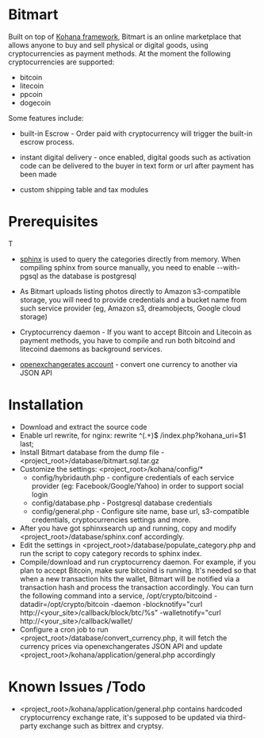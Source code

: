 # Bitmart

Built on top of [Kohana framework](http://www.kohanaframework.org), Bitmart is an online marketplace that allows anyone to buy and sell physical or digital goods, using cryptocurrencies as payment methods. At the moment the following cryptocurrencies are supported:
* bitcoin
* litecoin
* ppcoin
* dogecoin

Some features include:
* built-in Escrow - Order paid with cryptocurrency will trigger the built-in escrow process.

* instant digital delivery - once enabled, digital goods such as activation code can be delivered to the buyer in text form or url after payment has been made

* custom shipping table and tax modules

# Prerequisites

T
* [sphinx](http://www.sphinxsearch.com) is used to query the categories directly from memory. When compiling sphinx from source manually, you need to enable --with-pgsql as the database is postgresql

* As Bitmart uploads listing photos directly to Amazon s3-compatible storage, you will need to provide credentials and a bucket name from such service provider (eg, Amazon s3, dreamobjects, Google cloud storage)

* Cryptocurrency daemon - If you want to accept Bitcoin and Litecoin as payment methods, you have to compile and run both bitcoind and litecoind daemons as background services.

* [openexchangerates account](http://www.openexchangerates.org/) - convert one currency to another via JSON API

# Installation
* Download and extract the source code
* Enable url rewrite, for nginx: rewrite ^(.+)$ /index.php?kohana_uri=$1 last;
* Install Bitmart database from the dump file - <project_root>/database/bitmart.sql.tar.gz
* Customize the settings: <project_root>/kohana/config/*
  * config/hybridauth.php - configure credentials of each service provider (eg: Facebook/Google/Yahoo) in order to support social login
  * config/database.php - Postgresql database credentials
  * config/general.php - Configure site name, base url, s3-compatible credentials, cryptocurrencies settings and more.
* After you have got sphinxsearch up and running, copy and modify <project_root>/database/sphinx.conf accordingly.
* Edit the settings in  <project_root>/database/populate_category.php and run the script to copy category records to sphinx index.
* Compile/download and run cryptocurrency daemon. For example, if you plan to accept Bitcoin, make sure bitcoind is running. It's needed so that when a new transaction hits the wallet, Bitmart will be notified via a transaction hash and process the transaction accordingly. You can turn the following command into a service,
/opt/crypto/bitcoind -datadir=/opt/crypto/bitcoin -daemon -blocknotify="curl http://<your_site>/callback/block/btc/%s" -walletnotify="curl http://<your_site>/callback/wallet/
* Configure a cron job to run <project_root>/database/convert_currency.php, it will fetch the currency prices via openexchangerates JSON API and update <project_root>/kohana/application/general.php accordingly

# Known Issues /Todo
* <project_root>/kohana/application/general.php contains hardcoded cryptocurrency exchange rate, it's supposed to be updated via third-party exchange such as bittrex and cryptsy.





